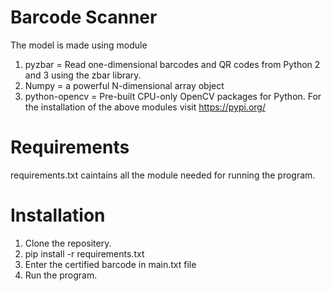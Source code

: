 # Barcode Scanner 
The model is made using module 
  1. pyzbar = Read one-dimensional barcodes and QR codes from Python 2 and 3 using the zbar library.
  2. Numpy  = a powerful N-dimensional array object
  3. python-opencv = Pre-built CPU-only OpenCV packages for Python.
For the installation of the above modules visit https://pypi.org/


# Requirements
requirements.txt caintains all the module needed for running the program.
# Installation
  1. Clone the repositery.
  2. pip install -r requirements.txt
  3. Enter the certified barcode in main.txt file
  4. Run the program.
